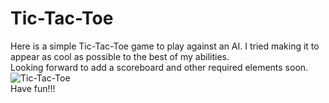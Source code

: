# Tic-Tac-Toe
Here is a simple Tic-Tac-Toe game to play against an AI. I tried making it to appear as cool as possible to the best of my abilities.\
Looking forward to add a scoreboard and other required elements soon.\
![Tic-Tac-Toe](https://imgur.com/Pi3eRmo.png)
<br>
Have fun!!!
